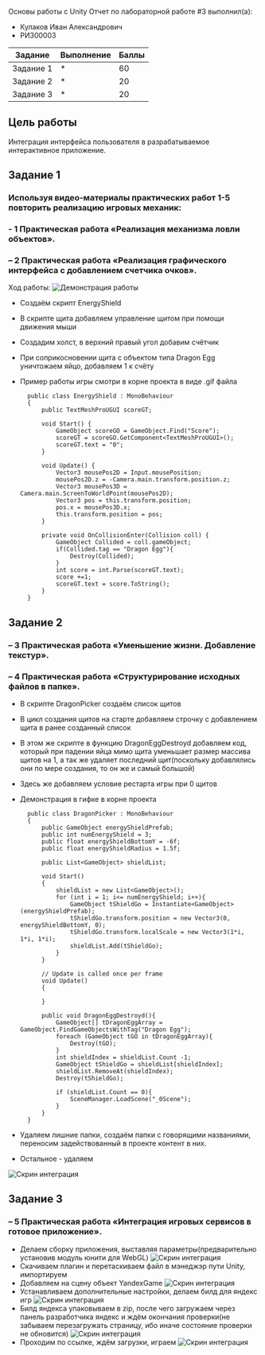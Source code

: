 Основы работы с Unity
Отчет по лабораторной работе #3 выполнил(а):
- Кулаков Иван Александрович
- РИ300003

| Задание | Выполнение | Баллы |
| ------ | ------ | ------ |
| Задание 1 | * |   60 |
| Задание 2 | * |   20 |
| Задание 3 | * |   20 |

## Цель работы
Интеграция интерфейса пользователя в разрабатываемое интерактивное приложение.
## Задание 1
### Используя видео-материалы практических работ 1-5 повторить реализацию игровых механик:
### - 1 Практическая работа «Реализация механизма ловли объектов».
### – 2 Практическая работа «Реализация графического интерфейса с добавлением счетчика очков».
Ход работы:
![Демонстрация работы](https://github.com/Snoubort/Game-Servases-Lab3/blob/main/MatForReadMe/BasicDemo.PNG)
- Создаём скрипт EnergyShield
- В скрипте щита добавляем управление щитом при помощи движения мыши
- Создадим холст, в верхний правый угол добавим счётчик
- При соприкосновении щита с объектом типа Dragon Egg уничтожаем яйцо, добавляем 1 к счёту
- Пример работы игры смотри в корне проекта в виде .gif файла


        public class EnergyShield : MonoBehaviour
        {
            public TextMeshProUGUI scoreGT;

            void Start() {
                GameObject scoreGO = GameObject.Find("Score");
                scoreGT = scoreGO.GetComponent<TextMeshProUGUI>();
                scoreGT.text = "0";
            }

            void Update() {
                Vector3 mousePos2D = Input.mousePosition;
                mousePos2D.z = -Camera.main.transform.position.z;
                Vector3 mousePos3D = Camera.main.ScreenToWorldPoint(mousePos2D);
                Vector3 pos = this.transform.position;
                pos.x = mousePos3D.x;
                this.transform.position = pos;
            }

            private void OnCollisionEnter(Collision coll) {
                GameObject Collided = coll.gameObject;
                if(Collided.tag == "Dragon Egg"){
                    Destroy(Collided);
                }
                int score = int.Parse(scoreGT.text);
                score +=1;
                scoreGT.text = score.ToString();
            }
        }


## Задание 2
### – 3 Практическая работа «Уменьшение жизни. Добавление текстур».
### – 4 Практическая работа «Структурирование исходных файлов в папке».
- В скрипте DragonPicker создаём список щитов
- В цикл создания щитов на старте добавляем строчку с добавлением щита в ранее созданный список
- В этом же скрипте в функцию DragonEggDestroyd добавляем код, который при падении яйца мимо щита уменьшает размер массива щитов на 1, а так же удаляет последний щит(поскольку добавлялись они по мере создания, то он же и самый большой)
- Здесь же добавляем условие рестарта игры при 0 щитов
- Демонстрация в гифке в корне проекта


        public class DragonPicker : MonoBehaviour
        {
            public GameObject energyShieldPrefab;
            public int numEnergyShield = 3;
            public float energyShieldBottomY = -6f;
            public float energyShieldRadius = 1.5f;

            public List<GameObject> shieldList;

            void Start()
            {
                shieldList = new List<GameObject>();
                for (int i = 1; i<= numEnergyShield; i++){
                    GameObject tShieldGo = Instantiate<GameObject>(energyShieldPrefab);
                    tShieldGo.transform.position = new Vector3(0, energyShieldBottomY, 0);
                    tShieldGo.transform.localScale = new Vector3(1*i, 1*i, 1*i);
                    shieldList.Add(tShieldGo);
                }
            }

            // Update is called once per frame
            void Update()
            {

            }

            public void DragonEggDestroyd(){
                GameObject[] tDragonEggArray = GameObject.FindGameObjectsWithTag("Dragon Egg");
                foreach (GameObject tGO in tDragonEggArray){
                    Destroy(tGO);
                }
                int shieldIndex = shieldList.Count -1;
                GameObject tShieldGo = shieldList[shieldIndex];
                shieldList.RemoveAt(shieldIndex);
                Destroy(tShieldGo);

                if (shieldList.Count == 0){
                    SceneManager.LoadScene("_0Scene");
                }
            }
        }
        
  
- Удаляем лишние папки, создаём папки с говорящими названиями, переносим задействованный в проекте контент в них. 
- Остальное - удаляем     

![Скрин интеграция](https://github.com/Snoubort/Game-Servases-Lab3/blob/main/MatForReadMe/ClearFolder.PNG)

## Задание 3
### – 5 Практическая работа «Интеграция игровых сервисов в готовое приложение».
- Делаем сборку приложения, выставляя параметры(предварительно установив модуль юнити для WebGL)
![Скрин интеграция](https://github.com/Snoubort/Game-Servases-Lab3/blob/main/MatForReadMe/BasicBuild.PNG)
- Скачиваем плагин и перетаскиваем файл в мэнеджэр пути Unity, импортируем
- Добавляем на сцену объект YandexGame
![Скрин интеграция](https://github.com/Snoubort/Game-Servases-Lab3/blob/main/MatForReadMe/YGObj.PNG)
- Устанавливаем дополнительные настройки, делаем билд для яндекс игр
![Скрин интеграция](https://github.com/Snoubort/Game-Servases-Lab3/blob/main/MatForReadMe/YGBuild.PNG)
- Билд яндекса упаковываем в zip, после чего загружаем через панель разработчика яндекс и ждём окончания проверки(не забываем перезагружать страницу, ибо иначе состояние проверки не обновится)
![Скрин интеграция](https://github.com/Snoubort/Game-Servases-Lab3/blob/main/MatForReadMe/YGConsole.PNG)
- Проходим по ссылке, ждём загрузки, играем
![Скрин интеграция](https://github.com/Snoubort/Game-Servases-Lab3/blob/main/MatForReadMe/YGPlay.PNG)
